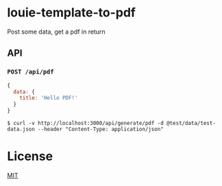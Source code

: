 # louie-template-to-pdf

Post some data, get a pdf in return

## API

### `POST /api/pdf`

```JavaScript
{
  data: {
    title: 'Hello PDF!'
  }
}
```

```
$ curl -v http://localhost:3000/api/generate/pdf -d @test/data/test-data.json --header "Content-Type: application/json"
```

# License

[MIT](LICENSE)
